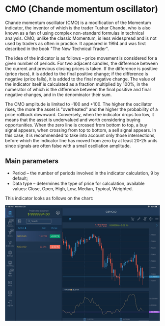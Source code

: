 # CMO \(Chande momentum oscillator\)

Chande momentum oscillator \(CMO\) is a modification of the Momentum indicator, the inventor of which is the trader Tushar Chande, who is also known as a fan of using complex non-standard formulas in technical analysis. CMO, unlike the classic Momentum, is less widespread and is not used by traders as often in practice. It appeared in 1994 and was first described in the book "The New Technical Trader".

The idea of ​​the indicator is as follows – price movement is considered for a given number of periods. For two adjacent candles, the difference between the current and previous closing prices is taken. If the difference is positive \(price rises\), it is added to the final positive change; if the difference is negative \(price falls\), it is added to the final negative change. The value of the indicator itself is calculated as a fraction multiplied by 100%, in the numerator of which is the difference between the final positive and final negative changes, and in the denominator their sum.

The CMO amplitude is limited to -100 and +100. The higher the oscillator rises, the more the asset is "overheated" and the higher the probability of a price rollback downward. Conversely, when the indicator drops too low, it means that the asset is undervalued and worth considering buying opportunities. When the zero line is crossed from bottom to top, a buy signal appears, when crossing from top to bottom, a sell signal appears. In this case, it is recommended to take into account only those intersections, before which the indicator line has moved from zero by at least 20-25 units since signals are often false with a small oscillation amplitude.

## Main parameters

* Period – the number of periods involved in the indicator calculation, 9 by default;
* Data type – determines the type of price for calculation, available values: Close, Open, High, Low, Median, Typical, Weighted.

This indicator looks as follows on the chart:

![](../../../../../.gitbook/assets/cmo%20%282%29.jpg)


